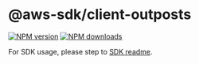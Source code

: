 # @aws-sdk/client-outposts

[![NPM version](https://img.shields.io/npm/v/@aws-sdk/client-outposts/latest.svg)](https://www.npmjs.com/package/@aws-sdk/client-outposts)
[![NPM downloads](https://img.shields.io/npm/dm/@aws-sdk/client-outposts.svg)](https://www.npmjs.com/package/@aws-sdk/client-outposts)

For SDK usage, please step to [SDK readme](https://github.com/aws/aws-sdk-js-v3).

